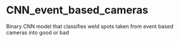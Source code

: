 # CNN_event_based_cameras
Binary CNN model that classifies weld spots taken from event based cameras into good or bad
